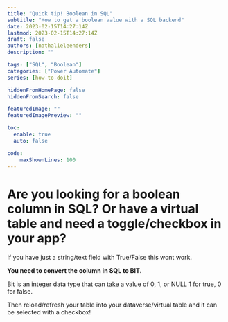 ```yaml
---
title: "Quick tip! Boolean in SQL"
subtitle: "How to get a boolean value with a SQL backend"
date: 2023-02-15T14:27:14Z
lastmod: 2023-02-15T14:27:14Z
draft: false
authors: [nathalieleenders]
description: ""

tags: ["SQL", "Boolean"]
categories: ["Power Automate"]
series: [how-to-doit]

hiddenFromHomePage: false
hiddenFromSearch: false

featuredImage: ""
featuredImagePreview: ""

toc:
  enable: true
  auto: false

code:
    maxShownLines: 100
---
```


# Are you looking for a boolean column in SQL? Or have a virtual table and need a toggle/checkbox in your app?

If you have just a string/text field with True/False this wont work.

**You need to convert the column in SQL to BIT.**

Bit is an integer data type that can take a value of 0, 1, or NULL
1 for true, 0 for false.

Then reload/refresh your table into your dataverse/virtual table and it can be selected with a checkbox!